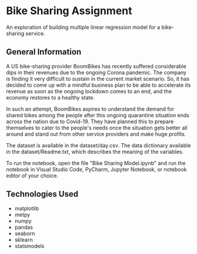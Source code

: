 # Bike Sharing Assignment
An exploration of building multiple linear regression model for a bike-sharing service.

## General Information
A US bike-sharing provider BoomBikes has recently suffered considerable dips in their revenues due to the ongoing Corona pandemic. The company is finding it very difficult to sustain in the current market scenario. So, it has decided to come up with a mindful business plan to be able to accelerate its revenue as soon as the ongoing lockdown comes to an end, and the economy restores to a healthy state. 

In such an attempt, BoomBikes aspires to understand the demand for shared bikes among the people after this ongoing quarantine situation ends across the nation due to Covid-19. They have planned this to prepare themselves to cater to the people's needs once the situation gets better all around and stand out from other service providers and make huge profits.

The dataset is available in the dataset/day.csv. The data dictionary available in the dataset/Readme.txt, which describes the meaning of the variables.

To run the notebook, open the file "Bike Sharing Model.ipynb" and run the notebook in Visual Studio Code, PyCharm, Jupyter Notebook, or notebook editor of your choice.

## Technologies Used
- matplotlib
- metpy
- numpy
- pandas
- seaborn
- sklearn
- statsmodels